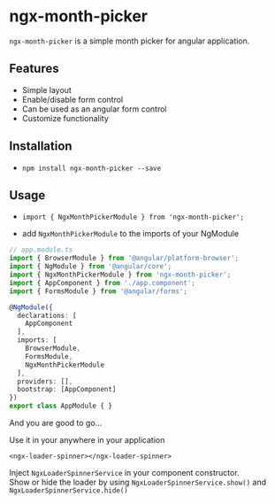 # ngx-month-picker

`ngx-month-picker` is a simple month picker for angular application.

## Features
* Simple layout
* Enable/disable form control
* Can be used as an angular form control
* Customize functionality

## Installation

* `npm install ngx-month-picker --save`

## Usage

* `import { NgxMonthPickerModule } from 'ngx-month-picker';`

* add `NgxMonthPickerModule` to the imports of your NgModule

```ts
// app.module.ts
import { BrowserModule } from '@angular/platform-browser';
import { NgModule } from '@angular/core';
import { NgxMonthPickerModule } from 'ngx-month-picker';
import { AppComponent } from './app.component';
import { FormsModule } from '@angular/forms';

@NgModule({
  declarations: [
    AppComponent
  ],
  imports: [
    BrowserModule,
    FormsModule,
    NgxMonthPickerModule
  ],
  providers: [],
  bootstrap: [AppComponent]
})
export class AppModule { }
```

And you are good to go...

Use it in your anywhere in your application

````
<ngx-loader-spinner></ngx-loader-spinner>
````

Inject `NgxLoaderSpinnerService` in your component constructor.<br>
Show or hide the loader by using `NgxLoaderSpinnerService.show()` and `NgxLoaderSpinnerService.hide()`